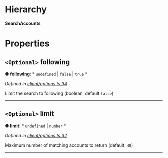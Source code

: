 

# Hierarchy

**SearchAccounts**

# Properties

<a id="following"></a>

## `<Optional>` following

**● following**: * `undefined` &#124; `false` &#124; `true`
*

*Defined in [client/options.ts:34](https://github.com/lagunehq/core/blob/31cfc86/src/client/options.ts#L34)*

Limit the search to following (boolean, default `false`)

___
<a id="limit"></a>

## `<Optional>` limit

**● limit**: * `undefined` &#124; `number`
*

*Defined in [client/options.ts:32](https://github.com/lagunehq/core/blob/31cfc86/src/client/options.ts#L32)*

Maximum number of matching accounts to return (default: `40`)

___


